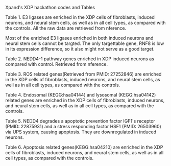 Xpand's XDP hackathon codes and Tables

Table 1. E3 ligases are enriched in the XDP cells of fibroblasts, induced neurons, and neural stem cells, as well as in all cell types, as compared with the controls. All the raw data are retrieved from nference.

Most of the enriched E3 ligases enriched in both induced neurons and neural stem cells cannot be targted. The only targettable gene, RNF8 is low in its expression difference, so it also might not serve as a good target. 

Table 2. NEDD4-1 pathway genes enriched in XDP induced neurons as compared with control. Retrieved from nference.

Table 3. ROS related genes(Retrieved from PMID: 27252846) are enriched in the XDP cells of fibroblasts, induced neurons, and neural stem cells, as well as in all cell types, as compared with the controls.

Table 4. Endosomal (KEGG:hsa04144) and lysosomal (KEGG:hsa04142) related genes are enriched in the XDP cells of fibroblasts, induced neurons, and neural stem cells, as well as in all cell types, as compared with the controls.

Table 5. NEDD4 degrades a apoptotic prevention factor IGF1's receptor (PMID: 22875931) and a stress responding factor HSF1 (PMID: 26503960) via UPS system, causing apoptosis. They are downregulated in induced neurons.

Table 6. Apoptosis related genes(KEGG:hsa04210) are enriched in the XDP cells of fibroblasts, induced neurons, and neural stem cells, as well as in all cell types, as compared with the controls.
